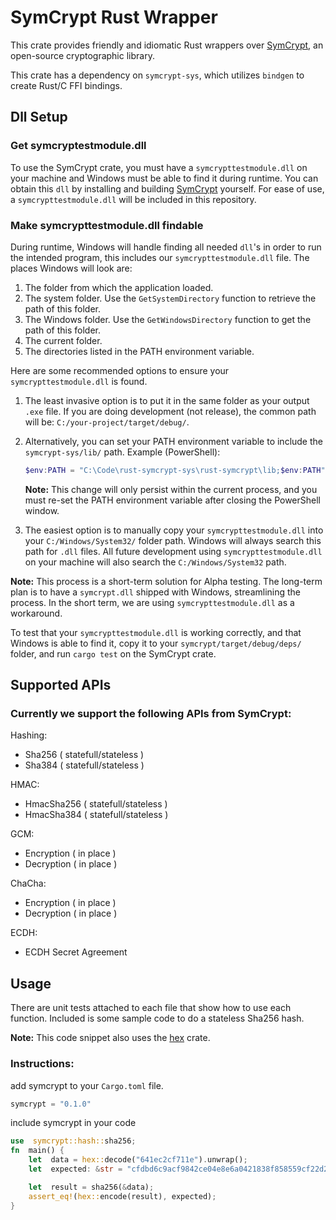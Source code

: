 
# SymCrypt Rust Wrapper

This crate provides friendly and idiomatic Rust wrappers over [SymCrypt](https://github.com/microsoft/SymCrypt), an open-source cryptographic library.

This crate has a dependency on `symcrypt-sys`, which utilizes `bindgen` to create Rust/C FFI bindings.

## Dll Setup

### Get symcryptestmodule.dll

To use the SymCrypt crate, you must have a `symcrypttestmodule.dll` on your machine and Windows must be able to find it during runtime. You can obtain this `dll` by installing and building [SymCrypt](https://github.com/microsoft/SymCrypt/blob/main/BUILD.md) yourself. For ease of use, a `symcrypttestmodule.dll` will be included in this repository.


### Make symcrypttestmodule.dll findable


During runtime, Windows will handle finding all needed `dll`'s in order to run the intended program, this includes our `symcrypttestmodule.dll` file. The places Windows will look are:


1. The folder from which the application loaded.
2. The system folder. Use the `GetSystemDirectory` function to retrieve the path of this folder.
3. The Windows folder. Use the `GetWindowsDirectory` function to get the path of this folder.
4. The current folder.
5. The directories listed in the PATH environment variable.


Here are some recommended options to ensure your `symcrypttestmodule.dll` is found.

1. The least invasive option is to put it in the same folder as your output `.exe` file. If you are doing development (not release), the common path will be: `C:/your-project/target/debug/`.

2. Alternatively, you can set your PATH environment variable to include the `symcrypt-sys/lib/` path. Example (PowerShell):
	```powershell
	$env:PATH = "C:\Code\rust-symcrypt-sys\rust-symcrypt\lib;$env:PATH"
	```
	**Note:** This change will only persist within the current process, and you must 	re-set the PATH environment variable after closing the PowerShell window.

3. The easiest option is to manually copy your `symcrypttestmodule.dll` into your `C:/Windows/System32/` folder path. Windows will always search this path for `.dll` files. All future development using `symcrypttestmodule.dll` on your machine will also search the `C:/Windows/System32` path.

**Note:** This process is a short-term solution for Alpha testing. The long-term plan is to have a `symcrypt.dll` shipped with Windows, streamlining the process. In the short term, we are using `symcrypttestmodule.dll` as a workaround.

To test that your `symcrypttestmodule.dll` is working correctly, and that Windows is able to find it,  copy it to your `symcrypt/target/debug/deps/` folder, and run `cargo test` on the SymCrypt crate.

## Supported APIs

### Currently we support the following APIs from SymCrypt:
Hashing:
- Sha256 ( statefull/stateless )
- Sha384 ( statefull/stateless )

HMAC:
- HmacSha256 ( statefull/stateless )
- HmacSha384 ( statefull/stateless )

GCM:
- Encryption ( in place )
- Decryption ( in place )

ChaCha:
- Encryption ( in place )
- Decryption ( in place )

ECDH:
- ECDH Secret Agreement

## Usage
There are unit tests attached to each file that show how to use each function. Included is some sample code to do a stateless Sha256 hash.

**Note:** This code snippet also uses the [hex](https://crates.io/crates/hex) crate.

### Instructions:  

add symcrypt to your `Cargo.toml` file.

```rust
symcrypt = "0.1.0"
```

include symcrypt in your code  

```rust
use  symcrypt::hash::sha256; 
fn  main() {
    let  data = hex::decode("641ec2cf711e").unwrap();
    let  expected: &str = "cfdbd6c9acf9842ce04e8e6a0421838f858559cf22d2ea8a38bd07d5e4692233";

    let  result = sha256(&data);
    assert_eq!(hex::encode(result), expected);
}
```